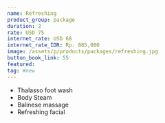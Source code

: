 ```yaml
---
name: Refreshing
product_group: package
duration: 2
rate: USD 75
internet_rate: USD 68
internet_rate_IDR: Rp. 885,000
image: /assets/p/products/packages/refreshing.jpg
button_book_link: 55
featured:
tag: #new
---
```


- Thalasso foot wash
- Body Steam
- Balinese massage
- Refreshing facial
